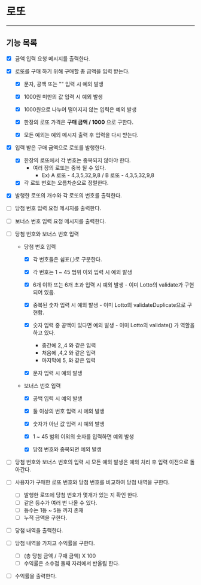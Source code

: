 # 로또

----

## 기능 목록

- [X] 금액 입력 요청 메시지를 출력한다.
- [X] 로또를 구매 하기 위해 구매할 총 금액을 입력 받는다.
  - [X] 문자, 공백 또는 "" 입력 시 예외 발생
  - [X] 1000원 미만의 값 입력 시 예외 발생
  - [X] 1000원으로 나누어 떨어지지 않는 입력은 예외 발생
  - [X] 한장의 로또 가격은 **구매 금액 / 1000** 으로 구한다.
  - [X] 모든 예외는 예외 메시지 출력 후 입력을 다시 받는다.


- [X] 입력 받은 구매 금액으로 로또를 발행한다.
  - [X] 한장의 로또에서 각 번호는 중복되지 않아야 한다.
    - 여러 장의 로또는 중복 될 수 있다.
      - Ex) A 로또 - 4,3,5,32,9,8 / B 로또 - 4,3,5,32,9,8
  - [X] 각 로또 번호는 오름차순으로 정렬한다.

- [X] 발행한 로또의 개수와 각 로또의 번호를 출력한다.


- [ ] 당첨 번호 입력 요청 메시지를 출력한다.
- [ ] 보너스 번호 입력 요청 메시지를 출력한다.

- [ ] 당첨 번호와 보너스 번호 입력
  - 당첨 번호 입력
    - [X] 각 번호들은 쉼표(,)로 구분한다.
    - [X] 각 번호는 1 ~ 45 범위 이외 입력 시 예외 발생
    - [X] 6개 이하 또는 6개 초과 입력 시 예외 발생 - 이미 Lotto의 validate가 구현되어 있음.
    - [X] 중복된 숫자 입력 시 예외 발생 - 이미 Lotto의 validateDuplicate으로 구현함.
    - [X] 숫자 입력 중 공백이 있다면 예외 발생 - 이미 Lotto의 validate() 가 역할을 하고 있다.
      - 중간에 2,,4 와 같은 입력
      - 처음에 ,4,2 와 같은 입력
      - 마지막에 5, 와 같은 입력
    - [X] 문자 입력 시 예외 발생


  - 보너스 번호 입력
    - [X] 공백 입력 시 예외 발생
    - [X] 둘 이상의 번호 입력 시 예외 발생
    - [X] 숫자가 아닌 값 입력 시 예외 발생
    - [X] 1 ~ 45 범위 이외의 숫자를 입력하면 예외 발생
    - [X] 당첨 번호와 중복되면 예외 발생


- [ ] 당첨 번호와 보너스 번호의 입력 시 모든 예외 발생은 예외 처리 후 입력 이전으로 돌아간다.

  
- [ ] 사용자가 구매한 로또 번호와 당첨 번호를 비교하여 당첨 내역을 구한다.
  - [ ] 발행한 로또에 당첨 번호가 몇개가 있는 지 확인 한다.
  - [ ] 같은 등수가 여러 번 나올 수 있다.
  - [ ] 등수는 1등 ~ 5등 까지 존재
  - [ ] 누적 금액을 구한다.
- [ ] 당첨 내역을 출력한다.


- [ ] 당첨 내역을 가지고 수익률을 구한다.
  - [ ] (총 당첨 금액 / 구매 금액) X 100
  - [ ] 수익률은 소수점 둘째 자리에서 반올림 한다.
- [ ] 수익률을 출력한다.